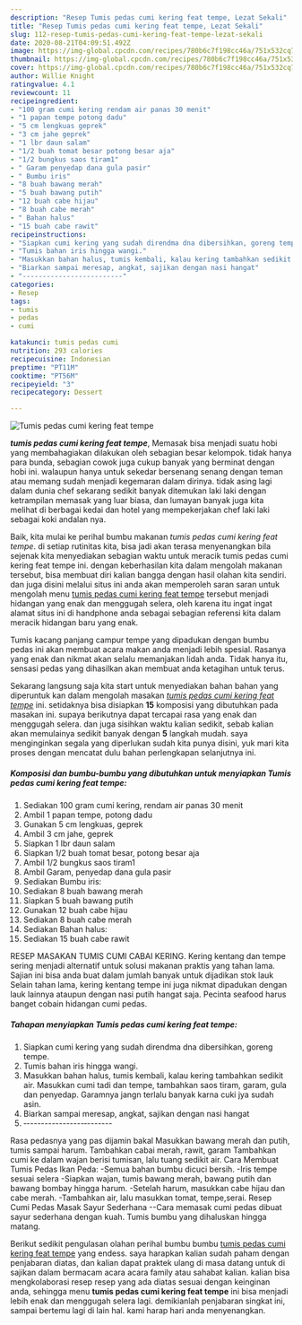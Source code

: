 ```yaml
---
description: "Resep Tumis pedas cumi kering feat tempe, Lezat Sekali"
title: "Resep Tumis pedas cumi kering feat tempe, Lezat Sekali"
slug: 112-resep-tumis-pedas-cumi-kering-feat-tempe-lezat-sekali
date: 2020-08-21T04:09:51.492Z
image: https://img-global.cpcdn.com/recipes/780b6c7f198cc46a/751x532cq70/tumis-pedas-cumi-kering-feat-tempe-foto-resep-utama.jpg
thumbnail: https://img-global.cpcdn.com/recipes/780b6c7f198cc46a/751x532cq70/tumis-pedas-cumi-kering-feat-tempe-foto-resep-utama.jpg
cover: https://img-global.cpcdn.com/recipes/780b6c7f198cc46a/751x532cq70/tumis-pedas-cumi-kering-feat-tempe-foto-resep-utama.jpg
author: Willie Knight
ratingvalue: 4.1
reviewcount: 11
recipeingredient:
- "100 gram cumi kering rendam air panas 30 menit"
- "1 papan tempe potong dadu"
- "5 cm lengkuas geprek"
- "3 cm jahe geprek"
- "1 lbr daun salam"
- "1/2 buah tomat besar potong besar aja"
- "1/2 bungkus saos tiram1"
- " Garam penyedap dana gula pasir"
- " Bumbu iris"
- "8 buah bawang merah"
- "5 buah bawang putih"
- "12 buah cabe hijau"
- "8 buah cabe merah"
- " Bahan halus"
- "15 buah cabe rawit"
recipeinstructions:
- "Siapkan cumi kering yang sudah direndma dna dibersihkan, goreng tempe."
- "Tumis bahan iris hingga wangi."
- "Masukkan bahan halus, tumis kembali, kalau kering tambahkan sedikit air. Masukkan cumi tadi dan tempe, tambahkan saos tiram, garam, gula dan penyedap. Garamnya jangn terlalu banyak karna cuki jya sudah asin."
- "Biarkan sampai meresap, angkat, sajikan dengan nasi hangat"
- "‐----------------‐-------"
categories:
- Resep
tags:
- tumis
- pedas
- cumi

katakunci: tumis pedas cumi 
nutrition: 293 calories
recipecuisine: Indonesian
preptime: "PT11M"
cooktime: "PT56M"
recipeyield: "3"
recipecategory: Dessert

---
```



![Tumis pedas cumi kering feat tempe](https://img-global.cpcdn.com/recipes/780b6c7f198cc46a/751x532cq70/tumis-pedas-cumi-kering-feat-tempe-foto-resep-utama.jpg)

<b><i>tumis pedas cumi kering feat tempe</i></b>, Memasak bisa menjadi suatu hobi yang membahagiakan dilakukan oleh sebagian besar kelompok. tidak hanya para bunda, sebagian cowok juga cukup banyak yang berminat dengan hobi ini. walaupun hanya untuk sekedar bersenang senang dengan teman atau memang sudah menjadi kegemaran dalam dirinya. tidak asing lagi dalam dunia chef sekarang sedikit banyak ditemukan laki laki dengan ketrampilan memasak yang luar biasa, dan lumayan banyak juga kita melihat di berbagai kedai dan hotel yang mempekerjakan chef laki laki sebagai koki andalan nya.

Baik, kita mulai ke perihal bumbu makanan <i>tumis pedas cumi kering feat tempe</i>. di setiap rutinitas kita, bisa jadi akan terasa menyenangkan bila sejenak kita menyediakan sebagian waktu untuk meracik tumis pedas cumi kering feat tempe ini. dengan keberhasilan kita dalam mengolah makanan tersebut, bisa membuat diri kalian bangga dengan hasil olahan kita sendiri. dan juga disini melalui situs ini anda akan memperoleh saran saran untuk mengolah menu <u>tumis pedas cumi kering feat tempe</u> tersebut menjadi hidangan yang enak dan menggugah selera, oleh karena itu ingat ingat alamat situs ini di handphone anda sebagai sebagian referensi kita dalam meracik hidangan baru yang enak.

Tumis kacang panjang campur tempe yang dipadukan dengan bumbu pedas ini akan membuat acara makan anda menjadi lebih spesial. Rasanya yang enak dan nikmat akan selalu memanjakan lidah anda. Tidak hanya itu, sensasi pedas yang dihasilkan akan membuat anda ketagihan untuk terus.


Sekarang langsung saja kita start untuk menyediakan bahan bahan yang diperuntuk kan dalam mengolah masakan <u><i>tumis pedas cumi kering feat tempe</i></u> ini. setidaknya bisa disiapkan <b>15</b> komposisi yang dibutuhkan pada masakan ini. supaya berikutnya dapat tercapai rasa yang enak dan menggugah selera. dan juga sisihkan waktu kalian sedikit, sebab kalian akan memulainya sedikit banyak dengan <b>5</b> langkah mudah. saya menginginkan segala yang diperlukan sudah kita punya disini, yuk mari kita proses dengan mencatat dulu bahan perlengkapan selanjutnya ini.

<!--inarticleads1-->

##### Komposisi dan bumbu-bumbu yang dibutuhkan untuk menyiapkan Tumis pedas cumi kering feat tempe:

1. Sediakan 100 gram cumi kering, rendam air panas 30 menit
1. Ambil 1 papan tempe, potong dadu
1. Gunakan 5 cm lengkuas, geprek
1. Ambil 3 cm jahe, geprek
1. Siapkan 1 lbr daun salam
1. Siapkan 1/2 buah tomat besar, potong besar aja
1. Ambil 1/2 bungkus saos tiram1
1. Ambil  Garam, penyedap dana gula pasir
1. Sediakan  Bumbu iris:
1. Sediakan 8 buah bawang merah
1. Siapkan 5 buah bawang putih
1. Gunakan 12 buah cabe hijau
1. Sediakan 8 buah cabe merah
1. Sediakan  Bahan halus:
1. Sediakan 15 buah cabe rawit


RESEP MASAKAN TUMIS CUMI CABAI KERING. Kering kentang dan tempe sering menjadi alternatif untuk solusi makanan praktis yang tahan lama. Sajian ini bisa anda buat dalam jumlah banyak untuk dijadikan stok lauk Selain tahan lama, kering kentang tempe ini juga nikmat dipadukan dengan lauk lainnya ataupun dengan nasi putih hangat saja. Pecinta seafood harus banget cobain hidangan cumi pedas. 

<!--inarticleads2-->

##### Tahapan menyiapkan Tumis pedas cumi kering feat tempe:

1. Siapkan cumi kering yang sudah direndma dna dibersihkan, goreng tempe.
1. Tumis bahan iris hingga wangi.
1. Masukkan bahan halus, tumis kembali, kalau kering tambahkan sedikit air. Masukkan cumi tadi dan tempe, tambahkan saos tiram, garam, gula dan penyedap. Garamnya jangn terlalu banyak karna cuki jya sudah asin.
1. Biarkan sampai meresap, angkat, sajikan dengan nasi hangat
1. ‐----------------‐-------


Rasa pedasnya yang pas dijamin bakal Masukkan bawang merah dan putih, tumis sampai harum. Tambahkan cabai merah, rawit, garam Tambahkan cumi ke dalam wajan berisi tumisan, lalu tuang sedikit air. Cara Membuat Tumis Pedas Ikan Peda: -Semua bahan bumbu dicuci bersih. -Iris tempe sesuai selera -Siapkan wajan, tumis bawang merah, bawang putih dan bawang bombay hingga harum. -Setelah harum, masukkan cabe hijau dan cabe merah. -Tambahkan air, lalu masukkan tomat, tempe,serai. Resep Cumi Pedas Masak Sayur Sederhana --Cara memasak cumi pedas dibuat sayur sederhana dengan kuah. Tumis bumbu yang dihaluskan hingga matang. 

Berikut sedikit pengulasan olahan perihal bumbu bumbu <u>tumis pedas cumi kering feat tempe</u> yang endess. saya harapkan kalian sudah paham dengan penjabaran diatas, dan kalian dapat praktek ulang di masa datang untuk di sajikan dalam bermacam acara acara family atau sahabat kalian. kalian bisa mengkolaborasi resep resep yang ada diatas sesuai dengan keinginan anda, sehingga menu <b>tumis pedas cumi kering feat tempe</b> ini bisa menjadi lebih enak dan menggugah selera lagi. demikianlah penjabaran singkat ini, sampai bertemu lagi di lain hal. kami harap hari anda menyenangkan.
